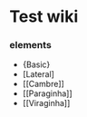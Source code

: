 <!-- TITLE: Home -->
<!-- SUBTITLE: A quick summary of Home -->

# Test wiki
### elements

- {Basic}
- [Lateral]
- [[Cambre]]
- [[Paraginha]]
- [[Viraginha]]